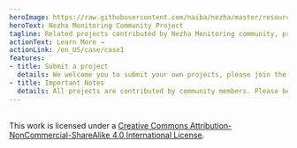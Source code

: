 ```yaml
---
heroImage: https://raw.githubusercontent.com/naiba/nezha/master/resource/static/brand.svg
heroText: Nezha Monitoring Community Project
tagline: Related projects contributed by Nezha Monitoring community, provide more extensions for Nezha Monitoring
actionText: Learn More →
actionLink: /en_US/case/case1
features:
- title: Submit a project
  details: We welcome you to submit your own projects, please join the Telegram group and contact the administrator for more information
- title: Important Notes
  details: All projects are contributed by community members. Please be aware that Nezha monitoring team cannot be held responsible for community projects including and not limited to warranty, availability, security, etc.
---  
```

<br/>This work is licensed under a <a rel="license" href="http://creativecommons.org/licenses/by-nc-sa/4.0/">Creative Commons Attribution-NonCommercial-ShareAlike 4.0 International License</a>.